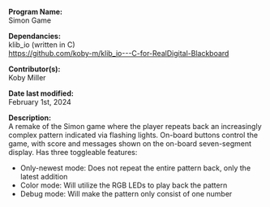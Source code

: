 **Program Name:**          
Simon Game
                                        
**Dependancies:**          
klib_io (written in C)<br>
https://github.com/koby-m/klib_io---C-for-RealDigital-Blackboard

**Contributor(s):**      
Koby Miller

**Date last modified:**     
February 1st, 2024

**Description:**            
A remake of the Simon game where the player repeats back an increasingly complex pattern indicated via
flashing lights. On-board buttons control the game, with score and messages shown on the on-board
seven-segment display.
Has three toggleable features: 
- Only-newest mode: Does not repeat the entire pattern back, only the latest addition
- Color mode: Will utilize the RGB LEDs to play back the pattern
- Debug mode: Will make the pattern only consist of one number
